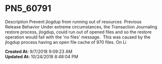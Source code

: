 # PN5_60791

Description Prevent jlogdup from running out of resources  Previous Release Behavior Under extreme circumstances, the Transaction Journaling restore process, jlogdup, could run out of opened files and so the restore operation would fail with the 'no files' message.  This was caused by the jlogdup process having an open file cache of 970 files. On Li  

**Created At:** 9/7/2018 9:09:23 AM  
**Updated At:** 10/24/2018 8:48:04 PM  

